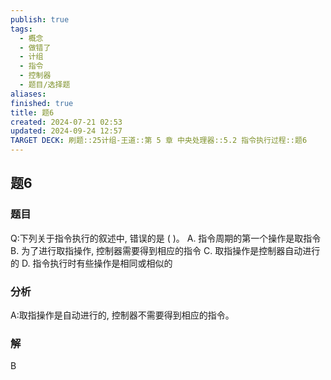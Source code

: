 ```yaml
---
publish: true
tags:
  - 概念
  - 做错了
  - 计组
  - 指令
  - 控制器
  - 题目/选择题
aliases: 
finished: true
title: 题6
created: 2024-07-21 02:53
updated: 2024-09-24 12:57
TARGET DECK: 刷题::25计组-王道::第 5 章 中央处理器::5.2 指令执行过程::题6
---
```

## 题6
### 题目
Q:下列关于指令执行的叙述中, 错误的是 ( )。
A. 指令周期的第一个操作是取指令
B. 为了进行取指操作, 控制器需要得到相应的指令
C. 取指操作是控制器自动进行的
D. 指令执行时有些操作是相同或相似的
### 分析
A:取指操作是自动进行的, 控制器不需要得到相应的指令。
### 解
B


